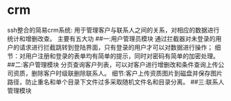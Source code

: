 # crm
ssh整合的简易crm系统:
用于管理客户与联系人之间的关系，对相应的数据进行统计和增删改查。
主要有五大功
##一:用户管理员模块
通过拦截器对未登录的用户的请求进行拦截跳转到登陆界面，只有登录的用户才可以对数据进行操作；
细节：对用户注册和登录的表单均有简单的提示，同时对密码有简单的加密处理。
##二:客户管理模块
分页查询客户列表，可以对客户进行增删改和条件查询上传公司资质，删除客户时级联删除联系人。
细节:客户上传资质图片到磁盘并保存图片路径，防止重名和单个目录下文件过多采取随机文件名和目录分离。
##三:联系人管理模块

